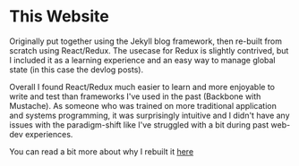 # This Website
Originally put together using the Jekyll blog framework, then re-built from scratch using React/Redux. The usecase for Redux is slightly contrived, but I included it as a learning experience and an easy way to manage global state (in this case the devlog posts).

Overall I found React/Redux much easier to learn and more enjoyable to write and test than frameworks I've used in the past (Backbone with Mustache). As someone who was trained on more traditional application and systems programming, it was surprisingly intuitive and I didn't have any issues with the paradigm-shift like I've struggled with a bit during past web-dev experiences.

You can read a bit more about why I rebuilt it [here](https://ramseyop.com/post/why-rebuild)